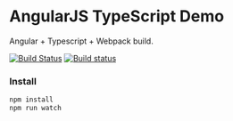 # AngularJS TypeScript Demo

Angular + Typescript + Webpack build.

[![Build Status](https://travis-ci.org/holisticon/angularjs-typescript.svg?branch=master)](https://travis-ci.org/holisticon/angularjs-typescript)
[![Build status](https://ci.appveyor.com/api/projects/status/hjir019fe2dc8ofw?svg=true)](https://ci.appveyor.com/project/hypery2k/angularjs-typescript)


### Install

```sh
npm install
npm run watch
```
